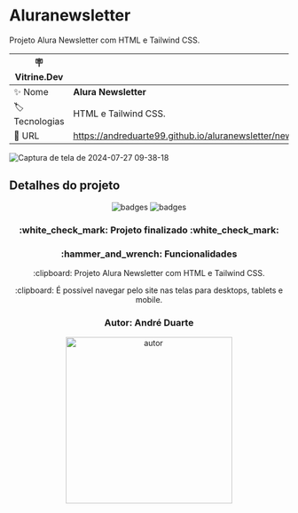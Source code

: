 # Aluranewsletter

Projeto Alura Newsletter com HTML e Tailwind CSS.

| :placard: Vitrine.Dev |     |
| -------------  | --- |
| :sparkles: Nome        | **Alura Newsletter**
| :label: Tecnologias | HTML e Tailwind CSS. 
| :rocket: URL         | https://andreduarte99.github.io/aluranewsletter/newsletter.html
<!-- Inserir imagem com a #vitrinedev ao final do link -->



![Captura de tela de 2024-07-27 09-38-18](https://github.com/user-attachments/assets/933f745d-2193-44f8-a0d3-f469de137399#vitrinedev)



## Detalhes do projeto

<p align="center">
<img src="https://img.shields.io/badge/STATUS-FINALIZADO-green" alt="badges"/>
<img src="https://img.shields.io/github/stars/andreduarte99?style=social" alt="badges"/>
</p>
<h3 align="center"> 
    :white_check_mark: Projeto finalizado  :white_check_mark:
</h3>
<h3 align="center">
    :hammer_and_wrench: Funcionalidades
</h3>
<p align="center">
   :clipboard: Projeto Alura Newsletter com HTML e Tailwind CSS.
</p>
<p align="center">
   :clipboard: É possível navegar pelo site nas telas para desktops, tablets e mobile.
</p>

<h3 align="center"> 
    Autor: André Duarte
</h3>
<p align="center">
<img height= 300px width= 300px src="https://github.com/andreduarte99/pong-com-Scratch/assets/42449246/706488b7-a318-4ea5-bc07-dcd35fbf1b64" alt="autor"/>
</p>
